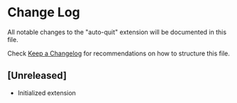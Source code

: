 # Change Log

All notable changes to the "auto-quit" extension will be documented in this file.

Check [Keep a Changelog](http://keepachangelog.com/) for recommendations on how to structure this file.

## [Unreleased]

- Initialized extension
